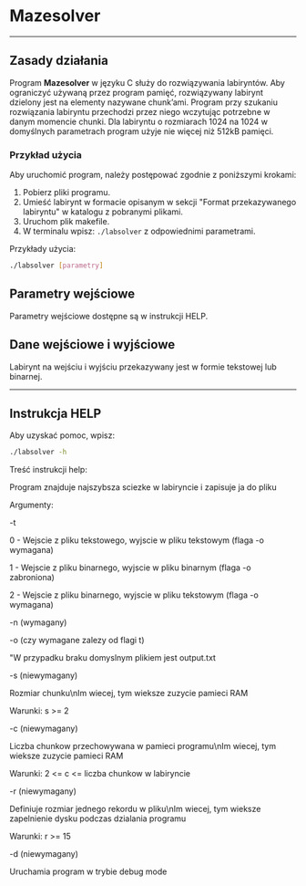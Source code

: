 
# Mazesolver

---

## Zasady działania

Program **Mazesolver** w języku C służy do rozwiązywania labiryntów. Aby ograniczyć używaną przez
program pamięć, rozwiązywany labirynt dzielony jest na elementy nazywane chunk’ami.
Program przy szukaniu rozwiązania labiryntu przechodzi przez niego wczytując potrzebne
w danym momencie chunki. Dla labiryntu o rozmiarach 1024 na 1024 w domyślnych parametrach program użyje nie
więcej niż 512kB pamięci.

### Przykład użycia

Aby uruchomić program, należy postępować zgodnie z poniższymi krokami:

1. Pobierz pliki programu.
2. Umieść labirynt w formacie opisanym w sekcji "Format przekazywanego labiryntu" w katalogu z pobranymi plikami.
3. Uruchom plik makefile.
4. W terminalu wpisz: `./labsolver` z odpowiednimi parametrami.

Przykłady użycia:
```bash
./labsolver [parametry]
```


## Parametry wejściowe 

Parametry wejściowe dostępne są w instrukcji HELP.

## Dane wejściowe i wyjściowe

Labirynt na wejściu i wyjściu przekazywany jest w formie tekstowej lub binarnej.


---

## Instrukcja HELP

Aby uzyskać pomoc, wpisz:
```bash
./labsolver -h
```

Treść instrukcji help:

Program znajduje najszybsza sciezke w labiryncie i zapisuje ja do pliku


Argumenty:

-t <tryb pracy>

0 - Wejscie z pliku tekstowego, wyjscie w pliku tekstowym (flaga -o wymagana)

1 - Wejscie z pliku binarnego, wyjscie w pliku binarnym (flaga -o zabroniona)

2 - Wejscie z pliku binarnego, wyjscie w pliku tekstowym (flaga -o wymagana)



-n <nazwa pliku z labiryntem> (wymagany)
	

-o <nazwa pliku wynikowego> (czy wymagane zalezy od flagi t)

"W przypadku braku domyslnym plikiem jest output.txt
	

-s <rozmiar chunku> (niewymagany)

Rozmiar chunku\nIm wiecej, tym wieksze zuzycie pamieci RAM

Warunki: s >= 2
	

-c <rozmiar cache> (niewymagany)

Liczba chunkow przechowywana w pamieci programu\nIm wiecej, tym wieksze zuzycie pamieci RAM

Warunki: 2 <= c <= liczba chunkow w labiryncie
	

-r <rozmiar rekordu> (niewymagany)

Definiuje rozmiar jednego rekordu w pliku\nIm wiecej, tym wieksze zapelnienie dysku podczas dzialania programu

Warunki: r >= 15
	

-d (niewymagany)

Uruchamia program w trybie debug mode
